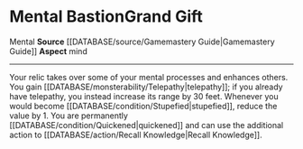 ﻿---
element: null
id: '54'
item_category: Relics
name: Mental Bastion
prerequisite: null
rarity: Common
rus_type_level: null
school: null
source: '[[DATABASE/source/Gamemastery Guide|Gamemastery Guide]]'
trait:
- '[[DATABASE/trait/Mental|Mental]]'
type: Relic Grand Gift

---
# Mental Bastion<span class="item-type">Grand Gift</span>

<span class="item-trait">Mental</span>
**Source** [[DATABASE/source/Gamemastery Guide|Gamemastery Guide]]
**Aspect** mind

---
Your relic takes over some of your mental processes and enhances others. You gain [[DATABASE/monsterability/Telepathy|telepathy]]; if you already have telepathy, you instead increase its range by 30 feet. Whenever you would become [[DATABASE/condition/Stupefied|stupefied]], reduce the value by 1. You are permanently [[DATABASE/condition/Quickened|quickened]] and can use the additional action to [[DATABASE/action/Recall Knowledge|Recall Knowledge]].